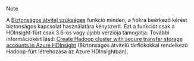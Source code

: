 > [!NOTE]
> A [Biztonságos átvitel szükséges](../articles/storage/storage-require-secure-transfer.md) funkció minden, a fiókra beérkező kérést biztonságos kapcsolat használatára kényszerít. Ezt a funkciót csak a HDInsight-fürt csak 3.6-os vagy újabb verziója támogatja. További információkért lásd: [Create Hadoop cluster with secure transfer storage accounts in Azure HDInsight](../articles/hdinsight/hdinsight-hadoop-create-linux-clusters-with-secure-transfer-storage.md) (Biztonságos átvitelű tárfiókokkal rendelkező Hadoop-fürt létrehozása az Azure HDInsightban).